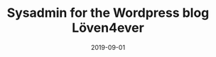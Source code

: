 ---
title: "Sysadmin for the Wordpress blog Löven4ever"
cover: "./loven4ever-cover.jpg"
date: "2019-09-01"
tags:
    - wordpress
    - web-dev
    - website
    - migration
    - sysadmin
description: "For several years (2015 and forward) I have managed the popular Wordpress Hockey blog Loven4ever, for instance migrating
it between various web hosts and optimizing it down from an original 8 second load time to under 2 seconds."
aim: "To keep the blog running smoothly for the end users."
github: ""
download: ""
authors: ""
---